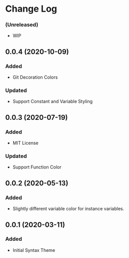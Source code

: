 # Change Log
### (Unreleased)
- WIP

## 0.0.4 (2020-10-09)
### Added
- Git Decoration Colors

### Updated
- Support Constant and Variable Styling

## 0.0.3 (2020-07-19)
### Added
- MIT License

### Updated
- Support Function Color

## 0.0.2 (2020-05-13)
### Added
- Slightly different variable color for instance variables.

## 0.0.1 (2020-03-11)
### Added
- Initial Syntax Theme
